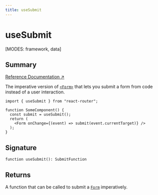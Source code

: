```yaml
---
title: useSubmit
---
```


# useSubmit

<!--
⚠️ ⚠️ IMPORTANT ⚠️ ⚠️ 

Thank you for helping improve our documentation!

This file is auto-generated from the JSDoc comments in the source
code, so please edit the JSDoc comments in the file below and this
file will be re-generated once those changes are merged.

https://github.com/remix-run/react-router/blob/main/packages/react-router/lib/dom/lib.tsx
-->

[MODES: framework, data]

## Summary

[Reference Documentation ↗](https://api.reactrouter.com/v7/functions/react_router.useSubmit.html)

The imperative version of [`<Form>`](../components/Form) that lets you submit a form
from code instead of a user interaction.

```tsx
import { useSubmit } from "react-router";

function SomeComponent() {
  const submit = useSubmit();
  return (
    <Form onChange={(event) => submit(event.currentTarget)} />
  );
}
```

## Signature

```tsx
function useSubmit(): SubmitFunction
```

## Returns

A function that can be called to submit a [`Form`](../components/Form) imperatively.

